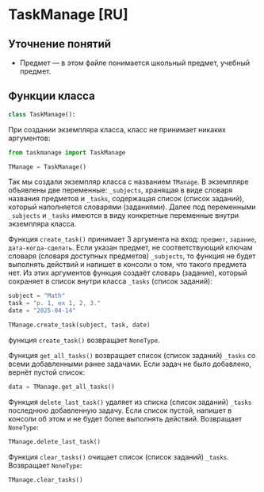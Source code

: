 # TaskManage [RU]

## Уточнение понятий

- Предмет — в этом файле понимается школьный предмет, учебный предмет.

## Функции класса

```py
class TaskManage():
```

При создании экземпляра класса, класс не принимает никаких аргументов:

```py
from taskmanage import TaskManage

TManage = TaskManage()
```

Так мы создали экземпляр класса с названием `TManage`. В экземпляре объявлены две переменные: `_subjects`, хранящая в виде словаря названия предметов и `_tasks`, содержащая список (список заданий), который наполняется словарями (заданиями). Далее под переменными `_subjects` и `_tasks` имеются в виду конкретные переменные внутри экземпляра класса.

Функция `create_task()` принимает 3 аргумента на вход: `предмет`, `задание`, `дата-когда-сделать`. Если указан предмет, не соответствующий ключам словаря (словаря доступных предметов) `_subjects`, то функция не будет выполнять действий и напишет в консоли о том, что такого предмета нет. Из этих аргументов функция создаёт словарь (задание), который сохраняет в список внутри класса `_tasks` (список заданий):

```py
subject = "Math"
task = "p. 1, ex 1, 2, 3."
date = "2025-04-14"

TManage.create_task(subject, task, date)
```

функция `create_task()` возвращает `NoneType`.

Функция `get_all_tasks()` возвращает список (список заданий) `_tasks` со всеми добавленными ранее задачами. Если задач не было добавлено, вернёт пустой список:

```py
data = TManage.get_all_tasks()
```

Функция `delete_last_task()` удаляет из списка (список заданий) `_tasks` последнюю добавленную задачу. Если список пустой, напишет в консоли об этом и не будет более выполнять действий. Возвращает `NoneType`:

```py
TManage.delete_last_task()
```

Функция `clear_tasks()` очищает список (список заданий) `_tasks`. Возвращает `NoneType`:

```py
TManage.clear_tasks()
```
